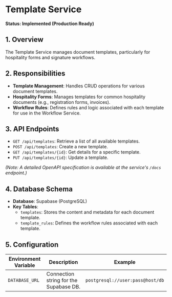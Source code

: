 # Template Service

**Status: Implemented (Production Ready)**

## 1. Overview

The Template Service manages document templates, particularly for hospitality forms and signature workflows.

## 2. Responsibilities

-   **Template Management**: Handles CRUD operations for various document templates.
-   **Hospitality Forms**: Manages templates for common hospitality documents (e.g., registration forms, invoices).
-   **Workflow Rules**: Defines rules and logic associated with each template for use in the Workflow Service.

## 3. API Endpoints

*   `GET /api/templates`: Retrieve a list of all available templates.
*   `POST /api/templates`: Create a new template.
*   `GET /api/templates/{id}`: Get details for a specific template.
*   `PUT /api/templates/{id}`: Update a template.

*(Note: A detailed OpenAPI specification is available at the service's `/docs` endpoint.)*

## 4. Database Schema

-   **Database**: Supabase (PostgreSQL)
-   **Key Tables**:
    -   `templates`: Stores the content and metadata for each document template.
    -   `template_rules`: Defines the workflow rules associated with each template.

## 5. Configuration

| Environment Variable | Description                             | Example                          |
| -------------------- | --------------------------------------- | -------------------------------- |
| `DATABASE_URL`       | Connection string for the Supabase DB.  | `postgresql://user:pass@host/db` |

